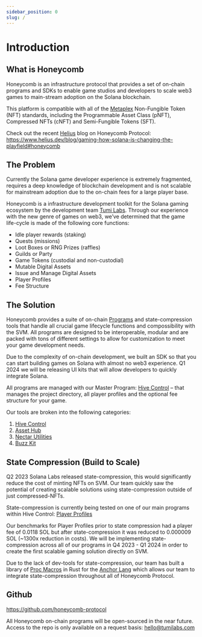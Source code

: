```yaml
---
sidebar_position: 0
slug: /
---
```


# Introduction

## What is Honeycomb

Honeycomb is an infrastructure protocol that provides a set of on-chain programs and SDKs to enable game studios and developers to scale web3 games to main-stream adoption on the Solana blockchain.

This platform is compatible with all of the [Metaplex](https://docs.metaplex.com/) Non-Fungible Token (NFT) standards, including the Programmable Asset Class (pNFT), Compressed NFTs (cNFT) and Semi-Fungible Tokens (SFT).

Check out the recent [Helius](https://www.helius.dev/) blog on Honeycomb Protocol: https://www.helius.dev/blog/gaming-how-solana-is-changing-the-playfield#honeycomb

## The Problem

Currently the Solana game developer experience is extremely fragmented, requires a deep knowledge of blockchain development and is not scalable for mainstream adoption due to the on-chain fees for a large player base.

Honeycomb is a infrastructure development toolkit for the Solana gaming ecosystem by the development team [Tumi Labs](https://tumilabs.com/). Through our experience with the new genre of games on web3, we’ve determined that the game life-cycle is made of the following core functions:

- Idle player rewards (staking)
- Quests (missions)
- Loot Boxes or RNG Prizes (raffles)
- Guilds or Party
- Game Tokens (custodial and non-custodial)
- Mutable Digital Assets
- Issue and Manage Digital Assets
- Player Profiles
- Fee Structure

## The Solution

Honeycomb provides a suite of on-chain [Programs](services/) and state-compression tools that handle all crucial game lifecycle functions and compossibility with the SVM. All programs are designed to be interoperable, modular and are packed with tons of different settings to allow for customization to meet your game development needs.

Due to the complexity of on-chain development, we built an SDK so that you can start building games on Solana with almost no web3 experience. Q1 2024 we will be releasing UI kits that will allow developers to quickly integrate Solana.

All programs are managed with our Master Program: [Hive Control](concepts/hive-control/) – that manages the project directory, all player profiles and the optional fee structure for your game.

Our tools are broken into the following categories:

1. [Hive Control](concepts/hive-control/)
2. [Asset Hub](concepts/asset-hub)
3. [Nectar Utilities](concepts/nectar-utilities)
4. [Buzz Kit](concepts/buzz-kit)

## State Compression (Build to Scale)

Q2 2023 Solana Labs released state-compression, this would significantly reduce the cost of minting NFTs on SVM. Our team quickly saw the potential of creating scalable solutions using state-compression outside of just compressed-NFTs.

State-compression is currently being tested on one of our main programs within Hive Control: [Player Profiles](https://twitter.com/honeycomb_prtcl/status/1635210662917062656?s=20)

Our benchmarks for Player Profiles prior to state compression had a player fee of 0.0118 SOL but after state-compression it was reduced to 0.000009 SOL (~1300x reduction in costs). We will be implementing state-compression across all of our programs in Q4 2023 - Q1 2024 in order to create the first scalable gaming solution directly on SVM.

Due to the lack of dev-tools for state-compression, our team has built a library of [Proc Macros](https://doc.rust-lang.org/reference/procedural-macros.html) in Rust for the [Anchor Lang](https://www.anchor-lang.com/) which allows our team to integrate state-compression throughout all of Honeycomb Protocol.

## Github

https://github.com/honeycomb-protocol

All Honeycomb on-chain programs will be open-sourced in the near future. Access to the repo is only available on a request basis: hello@tumilabs.com
